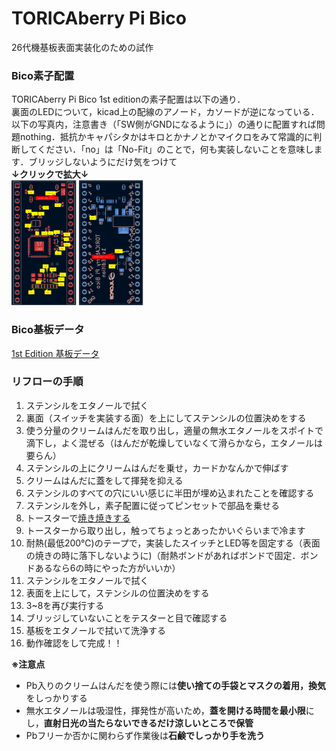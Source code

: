 # TORICAberry Pi Bico
26代機基板表面実装化のための試作  
### Bico素子配置
TORICAberry Pi Bico  1st editionの素子配置は以下の通り．  
裏面のLEDについて，kicad上の配線のアノード，カソードが逆になっている．以下の写真内，注意書き（「SW側がGNDになるように」）の通りに配置すれば問題nothing．抵抗かキャパシタかはキロとかナノとかマイクロをみて常識的に判断してください．「no」は「No-Fit」のことで，何も実装しないことを意味します．ブリッジしないようにだけ気をつけて  
**↓クリックで拡大↓**  
<img src="images/Bico 素子配置front.png" height="200px">
<img src="images/Bico 素子配置back.png" height="200px">  

### Bico基板データ
[1st Edition 基板データ](kicad_data/1stedition)

### リフローの手順
1. ステンシルをエタノールで拭く
2. 裏面（スイッチを実装する面）を上にしてステンシルの位置決めをする
3. 使う分量のクリームはんだを取り出し，適量の無水エタノールをスポイトで滴下し，よく混ぜる（はんだが乾燥していなくて滑らかなら，エタノールは要らん）
4. ステンシルの上にクリームはんだを乗せ，カードかなんかで伸ばす
5. クリームはんだに蓋をして揮発を抑える
6. ステンシルのすべての穴にいい感じに半田が埋め込まれたことを確認する
7. ステンシルを外し，素子配置に従ってピンセットで部品を乗せる
8. トースターで[焼き焼きする](https://github.com/yoshi-a2/Reflow_toaster)
9. トースターから取り出し，触ってちょっとあったかいぐらいまで冷ます
10. 耐熱(最低200℃)のテープで，実装したスイッチとLED等を固定する（表面の焼きの時に落下しないように)（耐熱ボンドがあればボンドで固定．ボンドあるなら6の時にやった方がいいか）
11. ステンシルをエタノールで拭く
12. 表面を上にして，ステンシルの位置決めをする
13. 3~8を再び実行する
14. ブリッジしていないことをテスターと目で確認する
15. 基板をエタノールで拭いて洗浄する
16. 動作確認をして完成！！

**※注意点**
- Pb入りのクリームはんだを使う際には**使い捨ての手袋とマスクの着用，換気**をしっかりする
- 無水エタノールは吸湿性，揮発性が高いため，**蓋を開ける時間を最小限**にし，**直射日光の当たらないできるだけ涼しいところで保管**
- Pbフリーか否かに関わらず作業後は**石鹸でしっかり手を洗う**
